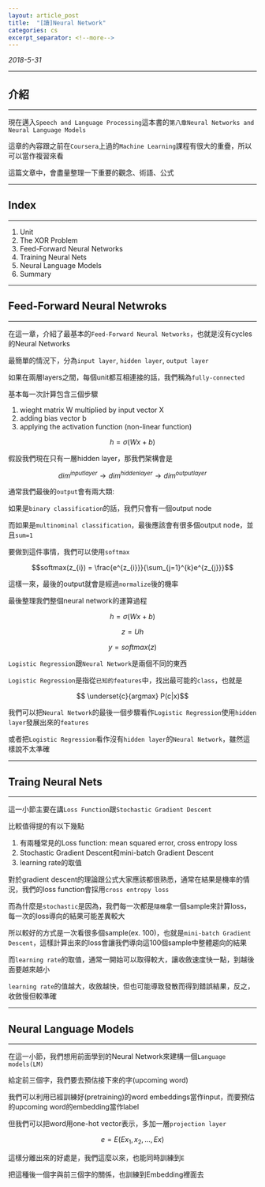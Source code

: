 ```yaml
---
layout: article_post
title:  "[讀]Neural Network"
categories: cs
excerpt_separator: <!--more-->
---
```


*2018-5-31*

---
## 介紹
---

現在邁入`Speech and Language Processing`這本書的`第八章Neural Networks and Neural Language Models`

這章的內容跟之前在`Coursera`上過的`Machine Learning`課程有很大的重疊，所以可以當作複習來看

這篇文章中，會盡量整理一下重要的觀念、術語、公式

<!--more-->

---
## Index
---

1. Unit
2. The XOR Problem
3. Feed-Forward Neural Networks
4. Training Neural Nets
5. Neural Language Models
6. Summary

---
## Feed-Forward Neural Netwroks
---

在這一章，介紹了最基本的`Feed-Forward Neural Networks`，也就是沒有cycles的Neural Networks

最簡單的情況下，分為`input layer`, `hidden layer`, `output layer`

如果在兩層layers之間，每個unit都互相連接的話，我們稱為`fully-connected`

基本每一次計算包含三個步驟

1. wieght matrix W multiplied by input vector X
2. adding bias vector b
3. applying the activation function (non-linear function)

$$h=\sigma(Wx+b)$$

假設我們現在只有一層hidden layer，那我們架構會是

$$dim^{input layer} \rightarrow dim^{hidden layer} \rightarrow dim^{output layer}$$

通常我們最後的`output`會有兩大類:

如果是`binary classification`的話，我們只會有一個output node

而如果是`multinominal classification`，最後應該會有很多個output node，並且`sum=1`

要做到這件事情，我們可以使用`softmax`

$$softmax(z_{i}) = \frac{e^{z_{i}}}{\sum_{j=1}^{k}e^{z_{j}}}$$

這樣一來，最後的output就會是經過`normalize`後的機率

最後整理我們整個neural network的運算過程

$$h=\sigma(Wx+b)$$

$$z=Uh$$

$$y=softmax(z)$$

`Logistic Regression`跟`Neural Network`是兩個不同的東西

`Logistic Regression`是指從`已知的features`中，找出最可能的`class`，也就是

$$ \underset{c}{argmax} P(c|x)$$

我們可以把`Neural Network`的最後一個步驟看作`Logistic Regression`使用`hidden layer`發展出來的`features`

或者把`Logistic Regression`看作沒有`hidden layer`的`Neural Network`，雖然這樣說不太準確

---
## Traing Neural Nets
---

這一小節主要在講`Loss Function`跟`Stochastic Gradient Descent`

比較值得提的有以下幾點

1. 有兩種常見的Loss function: mean squared error, cross entropy loss
2. Stochastic Gradient Descent和mini-batch Gradient Descent
3. learning rate的取值

對於gradient descent的理論跟公式大家應該都很熟悉，通常在結果是機率的情況，我們的loss function會採用`cross entropy loss`

而為什麼是`stochastic`是因為，我們每一次都是`隨機`拿一個sample來計算loss，每一次的loss導向的結果可能差異較大

所以較好的方式是一次看很多個sample(ex. 100)，也就是`mini-batch Gradient Descent`，這樣計算出來的loss會讓我們導向這100個sample中整體趨向的結果

而`learning rate`的取值，通常一開始可以取得較大，讓收斂速度快一點，到越後面要越來越小

`learning rate`的值越大，收斂越快，但也可能導致發散而得到錯誤結果，反之，收斂慢但較準確

---
## Neural Language Models
---

在這一小節，我們想用前面學到的Neural Network來建構一個`Language models(LM)`

給定前三個字，我們要去預估接下來的字(upcoming word)

我們可以利用已經訓練好(pretraining)的word embeddings當作input，而要預估的upcoming word的embedding當作label

但我們可以把word用one-hot vector表示，多加一層`projection layer`

$$e=E(Ex_{1}, x_{2}, ..., Ex)$$

這樣分離出來的好處是，我們這麼以來，也能同時訓練到`E`

把這種後一個字與前三個字的關係，也訓練到Embedding裡面去






